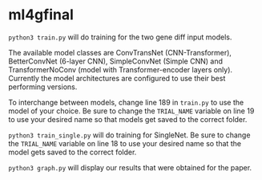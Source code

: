 # ml4gfinal

```python3 train.py``` will do training for the two gene diff input models.

The available model classes are ConvTransNet (CNN-Transformer), BetterConvNet (6-layer CNN), SimpleConvNet (Simple CNN) and TransformerNoConv (model with Transformer-encoder layers only). Currently the model architectures are configured to use their best performing versions.

To interchange between models, change line 189 in ```train.py``` to use the model of your choice. Be sure to change the ```TRIAL_NAME``` variable on line 19 to use your desired name so that models get saved to the correct folder. 

```python3 train_single.py``` will do training for SingleNet. Be sure to change the ```TRIAL_NAME``` variable on line 18 to use your desired name so that the model gets saved to the correct folder. 

```python3 graph.py``` will display our results that were obtained for the paper. 
